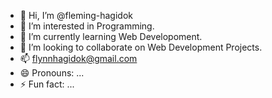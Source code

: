 - 👋 Hi, I’m @fleming-hagidok
- 👀 I’m interested in Programming.
- 🌱 I’m currently learning Web Developoment.
- 💞️ I’m looking to collaborate on Web Development Projects.
- 📫 flynnhagidok@gmail.com
- 😄 Pronouns: ...
- ⚡ Fun fact: ...

<!---
flynn-hagidok/flynn-hagidok is a ✨ special ✨ repository because its `README.md` (this file) appears on your GitHub profile.
You can click the Preview link to take a look at your changes.
--->
